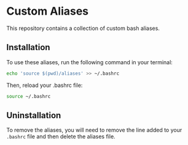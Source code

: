# Custom Aliases

This repository contains a collection of custom bash aliases.

## Installation

To use these aliases, run the following command in your terminal:

```bash
echo 'source $(pwd)/aliases' >> ~/.bashrc
```

Then, reload your .bashrc file:

```bash
source ~/.bashrc
```

## Uninstallation

To remove the aliases, you will need to remove the line added to your `.bashrc` file and then delete the aliases file.
